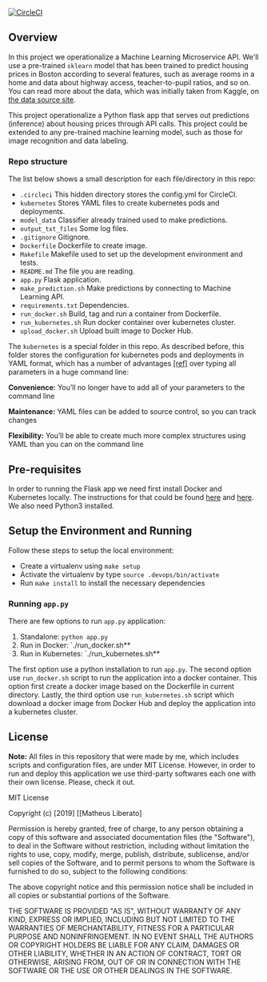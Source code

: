 [![CircleCI](https://circleci.com/gh/mliberato-devops/ml-microservice-api.svg?style=svg)](https://circleci.com/gh/mliberato-devops/ml-microservice-api)

## Overview

In this project we operationalize a Machine Learning Microservice API. We'll use a pre-trained `sklearn` model that has been trained to predict housing prices in Boston according to several features, such as average rooms in a home and data about highway access, teacher-to-pupil ratios, and so on. You can read more about the data, which was initially taken from Kaggle, on [the data source site](https://www.kaggle.com/c/boston-housing).

This project operationalize a Python flask app that serves out predictions (inference) about housing prices through API calls. This project could be extended to any pre-trained machine learning model, such as those for image recognition and data labeling.

### Repo structure

The list below shows a small description for each file/directory in this repo:

- `.circleci` This hidden directory stores the config.yml for CircleCI.
- `kubernetes` Stores YAML files to create kubernetes pods and deployments.
- `model_data` Classifier already trained used to make predictions.
- `output_txt_files` Some log files.
- `.gitignore` Gitignore.
- `Dockerfile` Dockerfile to create image.
- `Makefile` Makefile used to set up the development environment and tests.
- `README.md` The file you are reading.
- `app.py` Flask application.
- `make_prediction.sh` Make predictions by connecting to Machine Learning API.
- `requirements.txt` Dependencies.
- `run_docker.sh` Build, tag and run a container from Dockerfile.
- `run_kubernetes.sh` Run docker container over kubernetes cluster.
- `upload_docker.sh` Upload built image to Docker Hub.

The `kubernetes` is a special folder in this repo. As described before, this folder stores the configuration for kubernetes pods and deployments in YAML format, which has a number of advantages [[ref]](https://www.mirantis.com/blog/introduction-to-yaml-creating-a-kubernetes-deployment/) over typing all parameters in a huge command line:

**Convenience:** You’ll no longer have to add all of your parameters to the command line

**Maintenance:** YAML files can be added to source control, so you can track changes

**Flexibility:** You’ll be able to create much more complex structures using YAML than you can on the command line

## Pre-requisites

In order to running the Flask app we need first install Docker and Kubernetes locally. The instructions for that could be found [here](https://docs.docker.com/install/linux/docker-ce/debian/) and [here](https://kubernetes.io/docs/setup/learning-environment/minikube/). We also need Python3 installed.

## Setup the Environment and Running

Follow these steps to setup the local environment:

* Create a virtualenv using `make setup`
* Activate the virtualenv by type `source .devops/bin/activate`
* Run `make install` to install the necessary dependencies

### Running `app.py`

There are few options to run `app.py` application:

1. Standalone:  `python app.py`
2. Run in Docker:  `./run_docker.sh**
3. Run in Kubernetes:  `./run_kubernetes.sh**

The first option use a python installation to run `app.py`. The second option use `run_docker.sh` script to run the application into a docker container. This option first create a docker image based on the Dockerfile in current directory. Lastly, the third option use `run_kubernetes.sh` script which download a docker image from Docker Hub and deploy the application into a kubernetes cluster.

## License

**Note:** All files in this repository that were made by me, which includes scripts and configuration files, are under MIT License. However, in order to run and deploy this application we use third-party softwares each one with their own license. Please, check it out.

MIT License

Copyright (c) [2019] [[Matheus Liberato]

Permission is hereby granted, free of charge, to any person obtaining a copy
of this software and associated documentation files (the "Software"), to deal
in the Software without restriction, including without limitation the rights
to use, copy, modify, merge, publish, distribute, sublicense, and/or sell
copies of the Software, and to permit persons to whom the Software is
furnished to do so, subject to the following conditions:

The above copyright notice and this permission notice shall be included in all
copies or substantial portions of the Software.

THE SOFTWARE IS PROVIDED "AS IS", WITHOUT WARRANTY OF ANY KIND, EXPRESS OR
IMPLIED, INCLUDING BUT NOT LIMITED TO THE WARRANTIES OF MERCHANTABILITY,
FITNESS FOR A PARTICULAR PURPOSE AND NONINFRINGEMENT. IN NO EVENT SHALL THE
AUTHORS OR COPYRIGHT HOLDERS BE LIABLE FOR ANY CLAIM, DAMAGES OR OTHER
LIABILITY, WHETHER IN AN ACTION OF CONTRACT, TORT OR OTHERWISE, ARISING FROM,
OUT OF OR IN CONNECTION WITH THE SOFTWARE OR THE USE OR OTHER DEALINGS IN THE
SOFTWARE.
